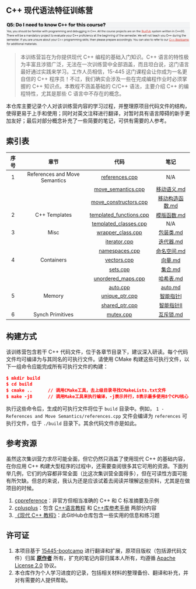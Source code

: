 ## C++ 现代语法特征训练营

![image-20250825222353105](assets/image-20250825222353105.png)

> 本训练营旨在为你提供现代 C++ 编程的基础入门知识。C++ 语言的特性极为丰富且涉猎广泛，无法在一次训练营中全部涵盖，而且坦白说，这门语言最好通过实践来学习。工作人员相信，15-445 这门课程会让你成为一名更自信的 C++ 程序员！不过，我们确实会涉及一些在完成编程作业时必须掌握的 C++ 知识点。本教程不涵盖基础的 C/C++ 语法，主要介绍 C++ 的编程特性，尤其是那些 C 语言中不存在的概念。

本仓库主要记录个人对该训练营内容的学习过程，并整理原项目代码文件的结构，使得更易于上手和使用；同时对英文注释进行翻译，对暂时具有语言障碍的新手更加友好；最后对部分概念补充了一些简要的笔记，可供有需要的人参考。



## 索引表

| 序号 |             章节              |                             代码                             |                        笔记                         |
| :--: | :---------------------------: | :----------------------------------------------------------: | :-------------------------------------------------: |
|  1   | References and Move Semantics | <a href="1 - References and Move Semantics/references.cpp">references.cpp</a> |                         N/A                         |
|      |                               | <a href="1 - References and Move Semantics/move_semantics.cpp">move_semantics.cpp</a> |     <a href="notes/移动语义.md">移动语义.md</a>     |
|      |                               | <a href="1 - References and Move Semantics/move_constructors.cpp">move_constructors.cpp</a> | <a href="notes/移动构造函数.md">移动构造函数.md</a> |
|  2   |         C++ Templates         | <a href="2 - C++ Templates/templated_functions.cpp">templated_functions.cpp</a> |     <a href="notes/模版函数.md">模版函数.md</a>     |
|      |                               | <a href="2 - C++ Templates/templated_classes.cpp">templated_classes.cpp</a> |                         N/A                         |
|  3   |             Misc              |  <a href="3 - Misc/wrapper_class.cpp">wrapper_class.cpp</a>  |       <a href="notes/包装类.md">包装类.md</a>       |
|      |                               |       <a href="3 - Misc/iterator.cpp">iterator.cpp</a>       |       <a href="notes/迭代器.md">迭代器.md</a>       |
|      |                               |     <a href="3 - Misc/namespaces.cpp">namespaces.cpp</a>     |     <a href="notes/命名空间.md">命名空间.md</a>     |
|  4   |          Containers           |     <a href="4 - Containers/vectors.cpp">vectors.cpp</a>     |         <a href="notes/向量.md">向量.md</a>         |
|      |                               |        <a href="4 - Containers\sets.cpp">sets.cpp</a>        |         <a href="notes/集合.md">集合.md</a>         |
|      |                               | <a href="4 - Containers\unordered_maps.cpp">unordered_maps.cpp</a> |       <a href="notes\哈希表.md">哈希表.md</a>       |
|      |                               |        <a href="4 - Containers/auto.cpp">auto.cpp</a>        |         <a href="notes/auto.md">auto.md</a>         |
|  5   |            Memory             |    <a href="5 - Memory/unique_ptr.cpp">unique_ptr.cpp</a>    |     <a href="notes/智能指针I.md">智能指针I</a>      |
|      |                               |    <a href="5 - Memory\shared_ptr.cpp">shared_ptr.cpp</a>    |    <a href="notes/智能指针II.md">智能指针II</a>     |
|  6   |       Synch Primitives        |    <a href="6 - Synch Primitives/mutex.cpp">mutex.cpp</a>    |       <a href="notes/互斥锁.md">互斥锁.md</a>       |



## 构建方式

该训练营包含若干 C++ 代码文件，位于各章节目录下，建议深入研读。每个代码文件均可编译为与其同名的可执行文件。请使用 CMake 构建这些可执行文件，以下一组命令应能完成所有可执行文件的构建：

```cmake
$ mkdir build
$ cd build
$ cmake ..      // 调用CMake工具，去上级目录寻找CMakeLists.txt文件
$ make -j8      // 调用Make工具来执行编译，-j表示并行，8表示最多使用8个CPU核心 
```

执行这些命令后，生成的可执行文件将位于 `build` 目录中。例如， `1 - References and Move Semantics/references.cpp`  文件会编译为 `references` 可执行文件，位于 `./build` 目录下。其余代码文件亦是如此。



## 参考资源

虽然这次集训营力求尽可能全面，但它仍然只涵盖了使用现代 C++ 的基础内容，在你应用 C++ 构建大型程序的过程中，还需要查阅很多其它可用的资源。下面列举几例，它们的内容都非常全面（比这次集训营全面得多），但在可读性方面可能有所欠缺。但总的来说，我认为还是应该试着去阅读并理解这些资料，尤其是在做项目的时候。

1.  <a href="https://en.cppreference.com/w">cppreference</a>：非官方但相当准确的 C++ 和 C 标准摘要及示例
2.  <a href="https://cplusplus.com/">cplusplus</a>：包含 <a href="https://cplusplus.com/doc/tutorial/">C++语言教程</a> 和 <a href="https://cplusplus.com/reference/">C++库参考手册</a> 两部分内容
3.  <a href="https://github.com/changkun/modern-cpp-tutorial">《现代 C++ 教程》</a>：此GitHub仓库包含一些实用的信息和练习题



## 许可证

1. 本项目基于 <a href="https://github.com/cmu-db/15445-bootcamp">15445-bootcamp</a> 进行翻译和扩展，原项目版权（包括源代码文件）归属 <a href="https://github.com/cmu-db/15445-bootcamp/graphs/contributors">**原作者**</a> 所有，扩充的笔记内容归属本人所有，均遵循  <a href="LICENSE">Apache License 2.0</a> 协议。
2. 本仓库作为个人学习进度的记录，包括相关材料的整理备份、翻译和补充，并对有需要的人提供帮助。

